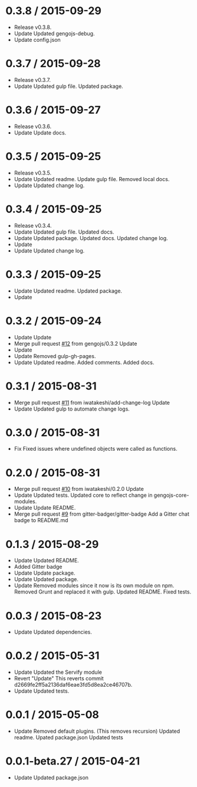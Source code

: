 0.3.8 / 2015-09-29
==================

  * Release v0.3.8.
  * Update
    Updated gengojs-debug.
  * Update config.json

0.3.7 / 2015-09-28
==================

  * Release v0.3.7.
  * Update
    Updated gulp file.
    Updated package.

0.3.6 / 2015-09-27
==================

  * Release v0.3.6.
  * Update
    Update docs.

0.3.5 / 2015-09-25
==================

  * Release v0.3.5.
  * Update
    Updated readme.
    Update gulp file.
    Removed local docs.
  * Update
    Updated change log.

0.3.4 / 2015-09-25
==================

  * Release v0.3.4.
  * Update
    Updated gulp file.
    Updated docs.
  * Update
    Updated package.
    Updated docs.
    Updated change log.
  * Update
  * Update
    Updated change log.

0.3.3 / 2015-09-25
==================

  * Update
    Updated readme.
    Updated package.
  * Update

0.3.2 / 2015-09-24
==================

  * Update
    Update
  * Merge pull request [#12](https://github.com/gengojs/core/issues/12) from gengojs/0.3.2
    Update
  * Update
  * Update
    Removed gulp-gh-pages.
  * Update
    Updated readme.
    Added comments.
    Added docs.

0.3.1 / 2015-08-31
==================

  * Merge pull request [#11](https://github.com/gengojs/core/issues/11) from iwatakeshi/add-change-log
    Update
  * Update
    Updated gulp to automate change logs.

0.3.0 / 2015-08-31
==================

  * Fix
    Fixed issues where undefined objects were called as functions.

0.2.0 / 2015-08-31
==================

  * Merge pull request [#10](https://github.com/gengojs/core/issues/10) from iwatakeshi/0.2.0
    Update
  * Update
    Updated tests.
    Updated core to reflect change in gengojs-core-modules.
  * Update
    Update README.
  * Merge pull request [#9](https://github.com/gengojs/core/issues/9) from gitter-badger/gitter-badge
    Add a Gitter chat badge to README.md

0.1.3 / 2015-08-29
==================

  * Update
    Updated README.
  * Added Gitter badge
  * Update
    Update package.
  * Update
    Updated package.
  * Update
    Removed modules since it now is its own module on npm.
    Removed Grunt and replaced it with gulp.
    Updated README.
    Fixed tests.

0.0.3 / 2015-08-23
==================

  * Update
    Updated dependencies.

0.0.2 / 2015-05-31
==================

  * Update
    Updated the Servify module
  * Revert "Update"
    This reverts commit d2669fe2ff5a2136daf6eae3fd5d8ea2ce46707b.
  * Update
    Updated tests.

0.0.1 / 2015-05-08
==================

  * Update
    Removed default plugins. (This removes recursion)
    Updated readme.
    Upated package.json
    Updated tests

0.0.1-beta.27 / 2015-04-21
==========================

  * Update
    Updated package.json